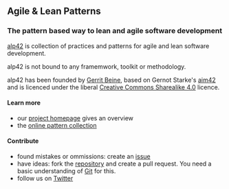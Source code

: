 ## Agile & Lean Patterns

### The pattern based way to lean and agile software development


[alp42](http://alp42.org) is collection of practices and patterns for agile and lean software development.

alp42 is not bound to any framemwork, toolkit or methodology.

alp42 has been founded by [Gerrit Beine](http://gerritbeine.com), based on Gernot Starke's [aim42](http://aim42.org) and is licenced under the
liberal [Creative Commons Sharealike 4.0](http://creativecommons.org/licenses/by-sa/4.0) licence.

#### Learn more
 
* our [project homepage](http://alp42.org) gives an overview
* the [online pattern collection](http://alp42.github.io)

#### Contribute

* found mistakes or ommissions: create an [issue](https://github.com/alp42/alp42/issues)
* have ideas: fork the [repository](https://github.com/alp42/alp42) and create a pull request. You need a basic understanding of [Git](http://git-scm.com) for this.
* follow us on [Twitter](https://twitter.com/alpatterns42)
